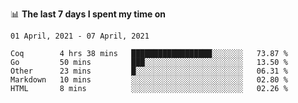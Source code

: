 <!--
### Hi there 👋

- 🤔 I was learning formal verification with Coq formally, but want to **build things** now.
- 😬 I am broadly interested in **computer systems** and **programming languages** (just a beginner 🥺).
- 🤩 (I hope I can) code for fun!

<img src="https://github-readme-stats.vercel.app/api?username=xxchan&show_icons=true&icon_color=0366d6&text_color=24292e&bg_color=ffffff&hide_title=true" />

---
-->


📊 **The last 7 days I spent my time on** 

<!--START_SECTION:waka-->
```text
01 April, 2021 - 07 April, 2021

Coq        4 hrs 38 mins   ██████████████████░░░░░░░   73.87 % 
Go         50 mins         ███░░░░░░░░░░░░░░░░░░░░░░   13.50 % 
Other      23 mins         █░░░░░░░░░░░░░░░░░░░░░░░░   06.31 % 
Markdown   10 mins         ░░░░░░░░░░░░░░░░░░░░░░░░░   02.80 % 
HTML       8 mins          ░░░░░░░░░░░░░░░░░░░░░░░░░   02.26 %
```
<!--END_SECTION:waka-->

<!--
**xxchan/xxchan** is a ✨ _special_ ✨ repository because its `README.md` (this file) appears on your GitHub profile.

Here are some ideas to get you started:

- 🔭 I’m currently working on ...
- 🌱 I’m currently learning ...
- 👯 I’m looking to collaborate on ...
- 🤔 I’m looking for help with ...
- 💬 Ask me about ...
- 📫 How to reach me: ...
- 😄 Pronouns: ...
- ⚡ Fun fact: ...
-->
